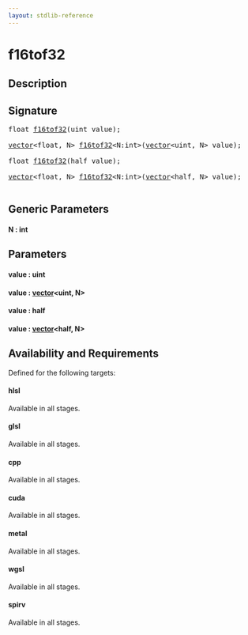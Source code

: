 ```yaml
---
layout: stdlib-reference
---
```


# f16tof32

## Description





## Signature 

<pre>
<span class="code_keyword">float</span> <a href="/stdlib-reference/global-decls/f16tof32">f16tof32</a>(<span class="code_keyword">uint</span> <span class='code_param'>value</span>);

<a href="/stdlib-reference/types/vector/index" class="code_type">vector</a>&lt;<span class="code_keyword">float</span>, N&gt; <a href="/stdlib-reference/global-decls/f16tof32">f16tof32</a>&lt;N:<span class="code_keyword">int</span>&gt;(<a href="/stdlib-reference/types/vector/index" class="code_type">vector</a>&lt;<span class="code_keyword">uint</span>, N&gt; <span class='code_param'>value</span>);

<span class="code_keyword">float</span> <a href="/stdlib-reference/global-decls/f16tof32">f16tof32</a>(<span class="code_keyword">half</span> <span class='code_param'>value</span>);

<a href="/stdlib-reference/types/vector/index" class="code_type">vector</a>&lt;<span class="code_keyword">float</span>, N&gt; <a href="/stdlib-reference/global-decls/f16tof32">f16tof32</a>&lt;N:<span class="code_keyword">int</span>&gt;(<a href="/stdlib-reference/types/vector/index" class="code_type">vector</a>&lt;<span class="code_keyword">half</span>, N&gt; <span class='code_param'>value</span>);

</pre>

## Generic Parameters

#### N  : int

## Parameters

#### value  : uint
#### value  : [vector](/stdlib-reference/types/vector/index)\<uint, N\>
#### value  : half
#### value  : [vector](/stdlib-reference/types/vector/index)\<half, N\>

## Availability and Requirements

Defined for the following targets:

#### hlsl
Available in all stages.

#### glsl
Available in all stages.

#### cpp
Available in all stages.

#### cuda
Available in all stages.

#### metal
Available in all stages.

#### wgsl
Available in all stages.

#### spirv
Available in all stages.



